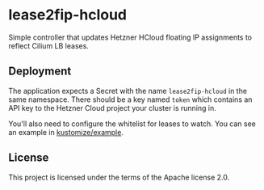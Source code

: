 # lease2fip-hcloud
Simple controller that updates Hetzner HCloud floating IP assignments to reflect Cilium LB leases.

## Deployment

The application expects a Secret with the name `lease2fip-hcloud` in the same namespace.
There should be a key named `token` which contains an API key to the Hetzner Cloud project your cluster is running in.

You'll also need to configure the whitelist for leases to watch.
You can see an example in [kustomize/example](kustomize/example).

## License

This project is licensed under the terms of the Apache license 2.0.
